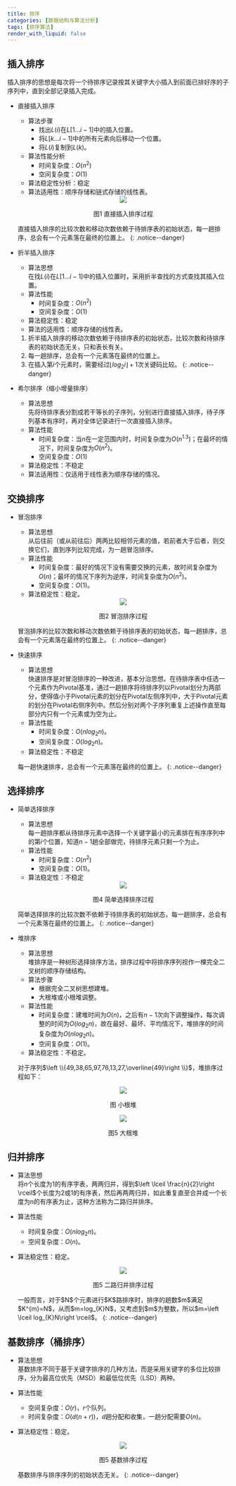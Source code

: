 ```yaml
---
title: 排序
categories: [数据结构与算法分析]
tags: [排序算法]
render_with_liquid: false
---
```



## 插入排序
插入排序的思想是每次将一个待排序记录按其关键字大小插入到前面已排好序的子序列中，直到全部记录插入完成。
* 直接插入排序
  - 算法步骤
    - 找出$L\left ( i\right )$在$L\left [1...i-1\right]$中的插入位置。
    - 将$L\left [k...i-1\right]$中的所有元素向后移动一个位置。
    - 将$L\left ( i\right )$复制到$L\left ( k\right )$。
  - 算法性能分析
    - 时间复杂度：$O\left( n^{2} \right)$
    - 空间复杂度：$O\left( 1 \right)$
  - 算法稳定性分析：稳定
  - 算法适用性：顺序存储和链式存储的线性表。
  <div align='center'>
    <img src="/assets/images/3/sort1.jpg">
    <p>图1 直接插入排序过程</p>
  </div>
  
  直接插入排序的比较次数和移动次数依赖于待排序表的初始状态，每一趟排序，总会有一个元素落在最终的位置上。
  {: .notice--danger}

* 折半插入排序
  - 算法思想<br>
    在找$L\left ( i\right )$在$L\left [1...i-1\right]$中的插入位置时，采用折半查找的方式查找其插入位置。
  - 算法性能
    - 时间复杂度：$O\left( n^{2} \right)$
    - 空间复杂度：$O\left( 1 \right)$
  - 算法稳定性：稳定
  - 算法的适用性：顺序存储的线性表。
  
  1. 折半插入排序的移动次数依赖于待排序表的初始状态，比较次数和待排序表的初始状态无关，只和表长有关。
  2. 每一趟排序，总会有一个元素落在最终的位置上。
  3. 在插入第$i$个元素时，需要经过$\left \lfloor log_{2}i\right \rfloor + 1$次关键码比较。
  {: .notice--danger}

* 希尔排序（缩小增量排序）
  - 算法思想<br>
    先将待排序表分割成若干等长的子序列，分别进行直接插入排序，待子序列基本有序时，再对全体记录进行一次直接插入排序。
  - 算法性能
    - 时间复杂度：当$n$在一定范围内时，时间复杂度为$O\left( n^{1.3} \right)$；在最坏的情况下，时间复杂度为$O\left( n^{2} \right)$。
    - 空间复杂度：$O\left( 1 \right)$
  - 算法稳定性：不稳定
  - 算法适用性：仅适用于线性表为顺序存储的情况。

## 交换排序
* 冒泡排序
  - 算法思想<br>
    从后往前（或从前往后）两两比较相邻元素的值，若前者大于后者，则交换它们，直到序列比较完成，为一趟冒泡排序。
  - 算法性能
    - 时间复杂度：最好的情况下没有需要交换的元素，故时间复杂度为$O\left( n \right)$；最坏的情况下序列为逆序，时间复杂度为$O\left( n^{2} \right)$。
    - 空间复杂度：$O\left( 1 \right)$。
  - 算法稳定性：稳定。
  <div align='center'>
    <img src="/assets/images/3/sort2.jpg">
    <p>图2 冒泡排序过程</p>
  </div>
  
  冒泡排序的比较次数和移动次数依赖于待排序表的初始状态，每一趟排序，总会有一个元素落在最终的位置上。
  {: .notice--danger}
  
* 快速排序
  - 算法思想<br>
    快速排序是对冒泡排序的一种改进，基本分治思想。在待排序表中任选一个元素作为Pivotal基准，通过一趟排序将待排序列以Pivotal划分为两部分，使得值小于Pivotal元素的划分在Pivotal左侧序列中，大于Pivotal元素的划分在Pivotal右侧序列中。然后分别对两个子序列重复上述操作直至每部分内只有一个元素或为空为止。
  - 算法性能
    - 时间复杂度：$O\left(nlog_{2}n\right)$。
    - 空间复杂度：$O\left(log_{2}n\right)$。
  - 算法稳定性：不稳定

  每一趟快速排序，总会有一个元素落在最终的位置上。
  {: .notice--danger}
## 选择排序
* 简单选择排序
  - 算法思想<br>
    每一趟排序都从待排序元素中选择一个关键字最小的元素排在有序序列中的第$i$个位置，知道$n-1$趟全部做完，待排序元素只剩一个为止。
  - 算法性能
    - 时间复杂度：$O\left( n^{2} \right)$
    - 空间复杂度：$O\left( 1 \right)$。
  - 算法稳定性：不稳定
  
  <div align='center'>
    <img src="/assets/images/3/sort3.jpg">
    <p>图4 简单选择排序过程</p>
  </div>

  简单选择排序的比较次数不依赖于待排序表的初始状态，每一趟排序，总会有一个元素落在最终的位置上。
  {: .notice--danger}

* 堆排序
  - 算法思想<br>
    堆排序是一种树形选择排序方法，排序过程中将排序序列视作一棵完全二叉树的顺序存储结构。
  - 算法步骤
    - 根据完全二叉树思想建堆。
    - 大根堆或小根堆调整。
  - 算法性能
    - 时间复杂度：建堆时间为$O\left( n \right)$，之后有$n-1$次向下调整操作，每次调整的时间为$O\left(log_{2}n\right)$，故在最好、最坏、平均情况下，堆排序的时间复杂度为$O\left(nlog_{2}n\right)$。
    - 空间复杂度：$O\left( 1 \right)$。
  - 算法稳定性：不稳定。
  
  对于序列$\left \\{49,38,65,97,76,13,27,\overline{49}\right \\}$，堆排序过程如下：
  <div align='center'>
    <img src="/assets/images/3/sort5.jpg">
    <p>图 小根堆</p>
  </div>
  <div align='center'>
    <img src="/assets/images/3/sort6.jpg">
    <p>图5 大根堆</p>
  </div>

## 归并排序
- 算法思想<br>
  将$n$个长度为1的有序字表，两两归并，得到$\left \lceil \frac{n}{2}\right \rceil$个长度为2或1的有序表，然后再两两归并，如此重复直至合并成一个长度为n的有序表为止，这种方法称为二路归并排序。
- 算法性能
  - 时间复杂度：$O\left(nlog_{2}n\right)$。
  - 空间复杂度：$O\left( n \right)$。
- 算法稳定性：稳定。

  <div align='center'>
    <img src="/assets/images/3/sort4.jpg">
    <p>图5 二路归并排序过程</p>
  </div>
  一般而言，对于$N$个元素进行$K$路排序时，排序的趟数$m$满足$K^{m}=N$，从而$m=log_{K}N$，又考虑到$m$为整数，所以$m=\left \lceil log_{K}N\right \rceil$。
  {: .notice--danger}

## 基数排序（桶排序）
- 算法思想<br>
  基数排序不同于基于关键字排序的几种方法，而是采用关键字的多位比较排序，分为最高位优先（MSD）和最低位优先（LSD）两种。
- 算法性能
  - 空间复杂度：$O\left(r\right)$，$r$个队列。
  - 时间复杂度：$O\left ( d\left ( n+r\right )\right )$，$d$趟分配和收集，一趟分配需要$O\left(n\right)$。
- 算法稳定性：稳定。

  <div align='center'>
    <img src="/assets/images/3/sort7.jpg">
    <p>图5 基数排序过程</p>
  </div>

  基数排序与排序序列的初始状态无关。
  {: .notice--danger}